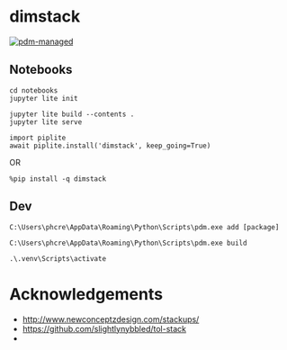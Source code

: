 # dimstack

[![pdm-managed](https://img.shields.io/badge/pdm-managed-blueviolet)](https://pdm.fming.dev)

## Notebooks

```
cd notebooks
jupyter lite init

jupyter lite build --contents .
jupyter lite serve
```

```
import piplite
await piplite.install('dimstack', keep_going=True)
```

OR

```
%pip install -q dimstack
```

## Dev

`C:\Users\phcre\AppData\Roaming\Python\Scripts\pdm.exe add [package]`

`C:\Users\phcre\AppData\Roaming\Python\Scripts\pdm.exe build`

```
.\.venv\Scripts\activate
```

# Acknowledgements

- http://www.newconceptzdesign.com/stackups/
- https://github.com/slightlynybbled/tol-stack
-
